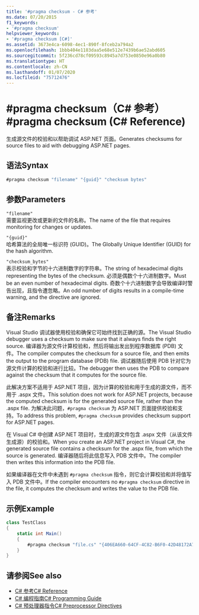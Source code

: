 ```yaml
---
title: '#pragma checksum - C# 参考'
ms.date: 07/20/2015
f1_keywords:
- '#pragma checksum'
helpviewer_keywords:
- '#pragma checksum [C#]'
ms.assetid: 3673e4ca-6098-4ec1-890f-8fceb2a794a2
ms.openlocfilehash: 1bbb404e1183daa5e68e512e7439b6ae52abd605
ms.sourcegitcommit: 5f236cd78cf09593c8945a7d753e0850e96a0b80
ms.translationtype: HT
ms.contentlocale: zh-CN
ms.lasthandoff: 01/07/2020
ms.locfileid: "75712476"
---
```

# <a name="pragma-checksum-c-reference"></a><span data-ttu-id="a80c8-102">#pragma checksum（C# 参考）</span><span class="sxs-lookup"><span data-stu-id="a80c8-102">#pragma checksum (C# Reference)</span></span>
<span data-ttu-id="a80c8-103">生成源文件的校验和以帮助调试 ASP.NET 页面。</span><span class="sxs-lookup"><span data-stu-id="a80c8-103">Generates checksums for source files to aid with debugging ASP.NET pages.</span></span>  
  
## <a name="syntax"></a><span data-ttu-id="a80c8-104">语法</span><span class="sxs-lookup"><span data-stu-id="a80c8-104">Syntax</span></span>  
  
```csharp
#pragma checksum "filename" "{guid}" "checksum bytes"  
```  
  
## <a name="parameters"></a><span data-ttu-id="a80c8-105">参数</span><span class="sxs-lookup"><span data-stu-id="a80c8-105">Parameters</span></span>  
 `"filename"`  
 <span data-ttu-id="a80c8-106">需要监视更改或更新的文件的名称。</span><span class="sxs-lookup"><span data-stu-id="a80c8-106">The name of the file that requires monitoring for changes or updates.</span></span>  
  
 `"{guid}"`  
 <span data-ttu-id="a80c8-107">哈希算法的全局唯一标识符 (GUID)。</span><span class="sxs-lookup"><span data-stu-id="a80c8-107">The Globally Unique Identifier (GUID) for the hash algorithm.</span></span>  
  
 `"checksum_bytes"`  
 <span data-ttu-id="a80c8-108">表示校验和字节的十六进制数字的字符串。</span><span class="sxs-lookup"><span data-stu-id="a80c8-108">The string of hexadecimal digits representing the bytes of the checksum.</span></span> <span data-ttu-id="a80c8-109">必须是偶数个十六进制数字。</span><span class="sxs-lookup"><span data-stu-id="a80c8-109">Must be an even number of hexadecimal digits.</span></span> <span data-ttu-id="a80c8-110">奇数个十六进制数字会导致编译时警告出现，且指令遭忽略。</span><span class="sxs-lookup"><span data-stu-id="a80c8-110">An odd number of digits results in a compile-time warning, and the directive are ignored.</span></span>  
  
## <a name="remarks"></a><span data-ttu-id="a80c8-111">备注</span><span class="sxs-lookup"><span data-stu-id="a80c8-111">Remarks</span></span>  
 <span data-ttu-id="a80c8-112">Visual Studio 调试器使用校验和确保它可始终找到正确的源。</span><span class="sxs-lookup"><span data-stu-id="a80c8-112">The Visual Studio debugger uses a checksum to make sure  that it always finds the right source.</span></span> <span data-ttu-id="a80c8-113">编译器为源文件计算校验和，然后将输出发出到程序数据库 (PDB) 文件。</span><span class="sxs-lookup"><span data-stu-id="a80c8-113">The compiler computes the checksum for a source file, and then emits the output to the program database (PDB) file.</span></span> <span data-ttu-id="a80c8-114">调试器随后使用 PDB 针对它为源文件计算的校验和进行比较。</span><span class="sxs-lookup"><span data-stu-id="a80c8-114">The debugger then uses the PDB to compare against the checksum that it computes for the source file.</span></span>  
  
 <span data-ttu-id="a80c8-115">此解决方案不适用于 ASP.NET 项目，因为计算的校验和用于生成的源文件，而不用于 .aspx 文件。</span><span class="sxs-lookup"><span data-stu-id="a80c8-115">This solution does not work for ASP.NET projects, because the computed checksum is for the generated source file, rather than the .aspx file.</span></span> <span data-ttu-id="a80c8-116">为解决此问题，`#pragma checksum` 为 ASP.NET 页面提供校验和支持。</span><span class="sxs-lookup"><span data-stu-id="a80c8-116">To address this problem, `#pragma checksum` provides checksum support for ASP.NET pages.</span></span>  
  
 <span data-ttu-id="a80c8-117">在 Visual C# 中创建 ASP.NET 项目时，生成的源文件包含 .aspx 文件（从该文件生成源）的校验和。</span><span class="sxs-lookup"><span data-stu-id="a80c8-117">When you create an ASP.NET project in Visual C#, the generated source file contains a checksum for the .aspx file, from which the source is generated.</span></span> <span data-ttu-id="a80c8-118">编译器随后将此信息写入 PDB 文件中。</span><span class="sxs-lookup"><span data-stu-id="a80c8-118">The compiler then writes this information into the PDB file.</span></span>  
  
 <span data-ttu-id="a80c8-119">如果编译器在文件中未遇到 `#pragma checksum` 指令，则它会计算校验和并将值写入 PDB 文件中。</span><span class="sxs-lookup"><span data-stu-id="a80c8-119">If the compiler encounters no `#pragma checksum` directive in the file, it computes the checksum and writes the value to the PDB file.</span></span>  
  
## <a name="example"></a><span data-ttu-id="a80c8-120">示例</span><span class="sxs-lookup"><span data-stu-id="a80c8-120">Example</span></span>  
  
```csharp
class TestClass  
{  
    static int Main()  
    {  
        #pragma checksum "file.cs" "{406EA660-64CF-4C82-B6F0-42D48172A799}" "ab007f1d23d9" // New checksum  
    }  
}  
```  
  
## <a name="see-also"></a><span data-ttu-id="a80c8-121">请参阅</span><span class="sxs-lookup"><span data-stu-id="a80c8-121">See also</span></span>

- [<span data-ttu-id="a80c8-122">C# 参考</span><span class="sxs-lookup"><span data-stu-id="a80c8-122">C# Reference</span></span>](../index.md)
- [<span data-ttu-id="a80c8-123">C# 编程指南</span><span class="sxs-lookup"><span data-stu-id="a80c8-123">C# Programming Guide</span></span>](../../programming-guide/index.md)
- [<span data-ttu-id="a80c8-124">C# 预处理器指令</span><span class="sxs-lookup"><span data-stu-id="a80c8-124">C# Preprocessor Directives</span></span>](./index.md)
